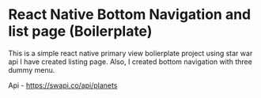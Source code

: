 # React Native Bottom Navigation and list page (Boilerplate)

This is a simple react native primary view bolierplate project using star war api I have created listing page. Also, I created bottom navigation with three dummy menu.

Api - https://swapi.co/api/planets

<img src="https://github.com/mahendrapratap4022/react-native-primary-view/blob/master/screens/assets/Screenshot_20190602-195750.png" width="10">
